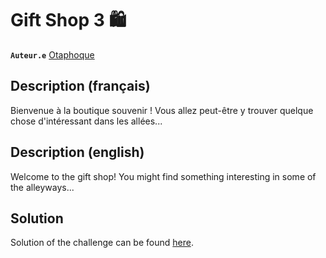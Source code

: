 # Gift Shop 3 🛍️

**`Auteur.e`** [Otaphoque](https://github.com/Otaphoque)

## Description (français)

Bienvenue à la boutique souvenir ! Vous allez peut-être y trouver quelque chose d'intéressant dans les allées...

## Description (english)

Welcome to the gift shop! You might find something interesting in some of the alleyways...

## Solution

Solution of the challenge can be found [here](solution/).
